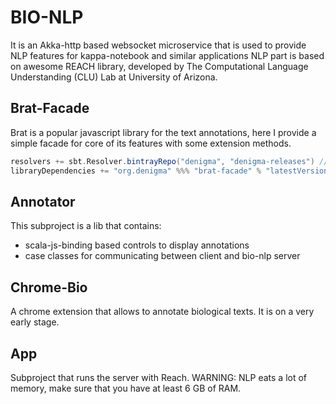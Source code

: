 BIO-NLP
=======

It is an Akka-http based websocket microservice that is used to provide NLP features for kappa-notebook and similar applications
NLP part is based on awesome REACH library, developed by The Computational Language Understanding (CLU) Lab at University of Arizona.

Brat-Facade
-----------
Brat is a popular javascript library for the text annotations, here I provide a simple facade for core of its features with some extension methods. 

```scala
resolvers += sbt.Resolver.bintrayRepo("denigma", "denigma-releases") //add resolver
libraryDependencies += "org.denigma" %%% "brat-facade" % "latestVersion" // to add facade
```


Annotator
---------
This subproject is a lib that contains:
 * scala-js-binding based controls to display annotations
 * case classes for communicating between client and bio-nlp server

Chrome-Bio
----------
A chrome extension that allows to annotate biological texts. 
It is on a very early stage.

App
---

Subproject that runs the server with Reach.
WARNING: NLP eats a lot of memory, make sure that you have at least 6 GB of RAM.
